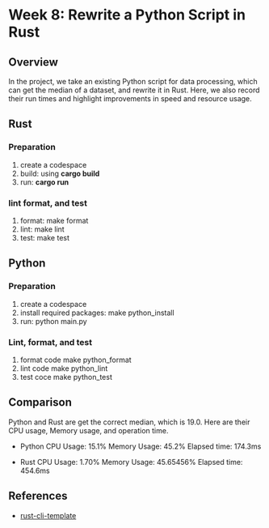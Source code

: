 # Week 8: Rewrite a Python Script in Rust
## Overview
In the project, we take an existing Python script for data processing, which can get the median of a dataset, and rewrite it in Rust. Here, we also record their run times and highlight improvements in speed and resource usage. 

## Rust
### Preparation 
1. create a codespace 
2. build: using **cargo build** 
3. run: **cargo run**

### lint format, and test
1. format: make format 
2. lint: make lint 
3. test: make test 

## Python
### Preparation
1. create a codespace 
2. install required packages: make python_install 
3. run: python main.py

### Lint, format, and test
1. format code make python_format
2. lint code make python_lint
3. test coce make python_test

## **Comparison**
Python and Rust are get the correct median, which is 19.0. Here are their CPU usage, Memory usage, and operation time. 

- Python
CPU Usage: 15.1%
Memory Usage: 45.2%
Elapsed time: 174.3ms

- Rust
CPU Usage: 1.70%
Memory Usage: 45.65456%
Elapsed time: 454.6ms


## References

* [rust-cli-template](https://github.com/kbknapp/rust-cli-template)


